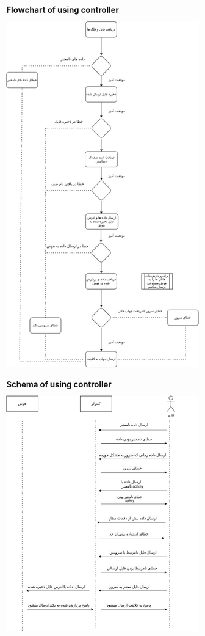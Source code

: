 ## Flowchart of using controller

![umldoc.jpg](../../assets/uploads/ec219a0d888c9b1ef1a82d30144969c0/umldoc.jpg.jpg)


## Schema of using controller


![umldoc.jpg__1_](../../assets/uploads/0ce1390a643cd53e389f56b44dd5c19c/umldoc.jpg__1_.jpg)